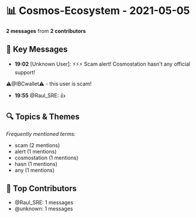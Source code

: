 # 📊 Cosmos-Ecosystem - 2021-05-05
**2 messages** from **2 contributors**

## 💬 Key Messages
- **19:02** [Unknown User]: ⚡⚡⚡
Scam alert!
Cosmostation hasn't any official support!

⚠️@IBCwallet⚠️ - this user is scam!
- **19:55** @Raul_SRE: 👍

## 🔍 Topics & Themes
*Frequently mentioned terms:*
- scam (2 mentions)
- alert (1 mentions)
- cosmostation (1 mentions)
- hasn (1 mentions)
- any (1 mentions)

## 👥 Top Contributors
- @Raul_SRE: 1 messages
- @unknown: 1 messages